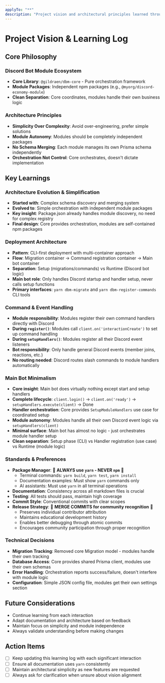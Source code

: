 ```yaml
---
applyTo: "**"
description: "Project vision and architectural principles learned through interactions"
---
```


# Project Vision & Learning Log

## Core Philosophy

### Discord Bot Module Ecosystem

- **Core Library**: `@gildraen/dbm-core` - Pure orchestration framework
- **Module Packages**: Independent npm packages (e.g., `@myorg/discord-economy-module`)
- **Clean Separation**: Core coordinates, modules handle their own business logic

### Architecture Principles

- **Simplicity Over Complexity**: Avoid over-engineering, prefer simple solutions
- **Module Autonomy**: Modules should be completely independent packages
- **No Schema Merging**: Each module manages its own Prisma schema independently
- **Orchestration Not Control**: Core orchestrates, doesn't dictate implementation

## Key Learnings

### Architecture Evolution & Simplification

- **Started with**: Complex schema discovery and merging system
- **Evolved to**: Simple orchestration with independent module packages
- **Key insight**: Package.json already handles module discovery, no need for complex registry
- **Final design**: Core provides orchestration, modules are self-contained npm packages

### Deployment Architecture

- **Pattern**: CLI-first deployment with multi-container approach
- **Flow**: Migration container → Command registration container → Main bot container
- **Separation**: Setup (migrations/commands) vs Runtime (Discord bot logic)
- **Main bot role**: Only handles Discord startup and handler setup, never calls setup functions
- **Primary interfaces**: `yarn dbm-migrate` and `yarn dbm-register-commands` CLI tools

### Command & Event Handling

- **Module responsibility**: Modules register their own command handlers directly with Discord
- **During `register()`**: Modules call `client.on('interactionCreate')` to set up command handling
- **During `setupHandlers()`**: Modules register all their Discord event listeners
- **Bot responsibility**: Only handle general Discord events (member joins, reactions, etc.)
- **No routing needed**: Discord routes slash commands to module handlers automatically

### Main Bot Minimalism

- **Core insight**: Main bot does virtually nothing except start and setup handlers
- **Complete lifecycle**: `client.login()` → `client.on('ready')` → `setupHandlers.execute(client)` → Done
- **Handler orchestration**: Core provides `SetupModuleHandlers` use case for coordinated setup
- **Module autonomy**: Modules handle all their own Discord event logic via `setupHandlers(client)`
- **Minimal surface**: Main bot has almost no logic - just orchestrates module handler setup
- **Clean separation**: Setup phase (CLI) vs Handler registration (use case) vs Runtime (module logic)

### Standards & Preferences

- **Package Manager**: 🚨 **ALWAYS use `yarn` - NEVER `npm`** 🚨
  - Terminal commands: `yarn build`, `yarn test`, `yarn install`
  - Documentation examples: Must show `yarn` commands only
  - AI assistants: Must use `yarn` in all terminal operations
- **Documentation**: Consistency across all markdown files is crucial
- **Testing**: All tests should pass, maintain high coverage
- **Commit Style**: Conventional commits with clear scopes
- **Release Strategy**: 🤝 **MERGE COMMITS for community recognition** 🤝
  - Preserves individual contributor attribution
  - Maintains educational development history
  - Enables better debugging through atomic commits
  - Encourages community participation through proper recognition

### Technical Decisions

- **Migration Tracking**: Removed core Migration model - modules handle their own tracking
- **Database Access**: Core provides shared Prisma client, modules use their own schemas
- **Error Handling**: Orchestration reports success/failure, doesn't interfere with module logic
- **Configuration**: Simple JSON config file, modules get their own settings section

## Future Considerations

- Continue learning from each interaction
- Adapt documentation and architecture based on feedback
- Maintain focus on simplicity and module independence
- Always validate understanding before making changes

## Action Items

- [ ] Keep updating this learning log with each significant interaction
- [ ] Ensure all documentation uses `yarn` consistently
- [ ] Maintain architectural simplicity as new features are requested
- [ ] Always ask for clarification when unsure about vision alignment
